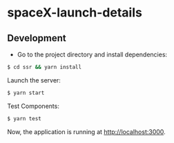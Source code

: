 # spaceX-launch-details

## Development


- Go to the project directory and install dependencies:

```bash
$ cd ssr && yarn install
```

Launch the server:

```bash
$ yarn start
```
Test Components:

```bash
$ yarn test
```

Now, the application is running at [http://localhost:3000](http://localhost:3000).
